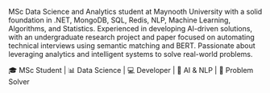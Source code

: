 MSc Data Science and Analytics student at Maynooth University with a solid foundation in .NET, MongoDB, SQL, Redis, NLP, Machine Learning, Algorithms, and Statistics. Experienced in developing AI-driven solutions, with an undergraduate research project and paper focused on automating technical interviews using semantic matching and BERT. Passionate about leveraging analytics and intelligent systems to solve real-world problems.

🎓 MSc Student | 📊 Data Science | 💻 Developer | 🤖 AI & NLP | 🚀 Problem Solver
